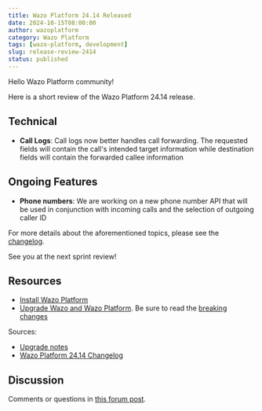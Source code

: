 ```yaml
---
title: Wazo Platform 24.14 Released
date: 2024-10-15T08:00:00
author: wazoplatform
category: Wazo Platform
tags: [wazo-platform, development]
slug: release-review-2414
status: published
---
```


Hello Wazo Platform community!

Here is a short review of the Wazo Platform 24.14 release.

## Technical

- **Call Logs**: Call logs now better handles call forwarding. The requested fields will contain the call's intended target information while destination fields
  will contain the forwarded callee information

## Ongoing Features

- **Phone numbers**: We are working on a new phone number API that will be used in conjunction with incoming calls and the selection of outgoing caller ID

For more details about the aforementioned topics, please see the [changelog](https://wazo-dev.atlassian.net/issues/?jql=project%3DWAZO%20AND%20fixVersion%3D24.14).

See you at the next sprint review!

## Resources

- [Install Wazo Platform](/use-cases)
- [Upgrade Wazo and Wazo Platform](/uc-doc/upgrade/). Be sure to read the
  [breaking changes](/uc-doc/upgrade/upgrade_notes#24-14)

<!-- truncate -->

Sources:

- [Upgrade notes](/uc-doc/upgrade/upgrade_notes#24-14)
- [Wazo Platform 24.14 Changelog](https://wazo-dev.atlassian.net/issues/?jql=project%3DWAZO%20AND%20fixVersion%3D24.14)

## Discussion

Comments or questions in
[this forum post](https://wazo-platform.discourse.group/t/blog-wazo-platform-24-14-released).
